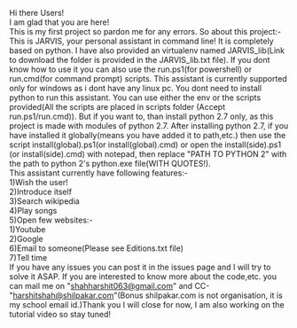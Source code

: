 Hi there Users!<br />
I am glad that you are here!<br />
This is my first project so pardon me for any errors. So about this project:-
This is JARVIS, your personal assistant in command line! It is completely based on python. I have also provided an
virtualenv named JARVIS_lib(Link to download the folder is provided in the JARVIS_lib.txt file). If you dont know how to use it you can also use the run.ps1(for powershell) or run.cmd(for command
prompt) scripts. This assistant is currently supported only for windows as i dont have any linux pc. You dont need to install
python to run this assistant. You can use either the env or the scripts provided(All the scripts are placed in scripts folder
(Accept run.ps1/run.cmd)). But if you want to, than install python 2.7 only, as this project is made with modules of python 2.7.
After installing python 2.7, if you have installed it globally(means you have added it to path,etc.) then use the script
install(global).ps1(or install(global).cmd) or open the install(side).ps1 (or install(side).cmd) with notepad, then replace
"PATH TO PYTHON 2" with the path to python 2's python.exe file(WITH QUOTES!).<br />
This assistant currently have following features:-<br />
	1)Wish the user!<br />
	2)Introduce itself<br />
	3)Search wikipedia<br />
	4)Play songs<br />
	5)Open few websites:-<br />
		1)Youtube<br />
		2)Google<br />
	6)Email to someone(Please see Editions.txt file)<br />
	7)Tell time<br />
If you have any issues you can post it in the issues page and I will try to solve it ASAP. If you are interested to know more
about the code,etc. you can mail me on "shahharshit063@gmail.com" and CC-"harshitshah@shilpakar.com"(Bonus shilpakar.com is not
organisation, it is my school email id.)Thank you I will close for now, I am also working on the tutorial video so stay tuned!